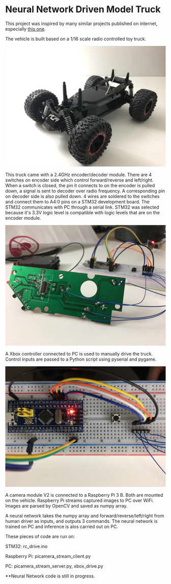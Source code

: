 # Neural Network Driven Model Truck

This project was inspired by many similar projects published on internet, especially <a href = 'https://github.com/hamuchiwa/AutoRCCar'>this one</a>.

The vehicle is built based on a 1/16 scale radio controlled toy truck. 

<p align="center">
  <img src="https://github.com/yff-001/nn-truck/blob/master/images/IMG_2239.JPG" width="1000" title="1/16 RC Truck">
</p>

This truck came with a 2.4GHz encoder/decoder module. There are 4 switches on encoder side which control forward/reverse and left/right. When a switch is closed, the pin it connects to on the encoder is pulled down, a signal is sent to decoder over radio frequency. A corresponding pin on decoder side is also pulled down. 4 wires are soldered to the switches and connect them to A4:0 pins on a STM32 development board. The STM32 communicates with PC through a serial link. STM32 was selected because it's 3.3V logic level is compatible with logic levels that are on the encoder module.

<p align="center">
  <img src="https://github.com/yff-001/nn-truck/blob/master/images/IMG_2181.JPG" width="1000" title="RC Truck Tx">
</p>

A Xbox controller connected to PC is used to manually drive the truck. Control inputs are passed to a Python script using pyserial and pygame.

<p align="center">
  <img src="https://github.com/yff-001/nn-truck/blob/master/images/IMG_2213.jpg" width="1000" title="STM32 Connected to PC via FTDI">
</p>

A camera module V2 is connected to a Raspberry Pi 3 B. Both are mounted on the vehicle. Raspberry Pi streams captured images to PC over WiFi. Images are parsed by OpenCV and saved as numpy array.

A neural network takes the numpy array and forward/reverse/left/right from human driver as inputs, and outputs 3 commands. The neural network is trained on PC and inference is alos carried out on PC.

These pieces of code are run on:

STM32: rc_drive.ino

Raspberry Pi: picamera_stream_client.py

PC: picamera_stream_server.py, xbox_drive.py

**Neural Network code is still in progress.
